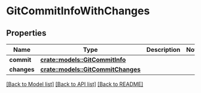 # GitCommitInfoWithChanges

## Properties

Name | Type | Description | Notes
------------ | ------------- | ------------- | -------------
**commit** | [**crate::models::GitCommitInfo**](GitCommitInfo.md) |  | 
**changes** | [**crate::models::GitCommitChanges**](GitCommitChanges.md) |  | 

[[Back to Model list]](../README.md#documentation-for-models) [[Back to API list]](../README.md#documentation-for-api-endpoints) [[Back to README]](../README.md)


